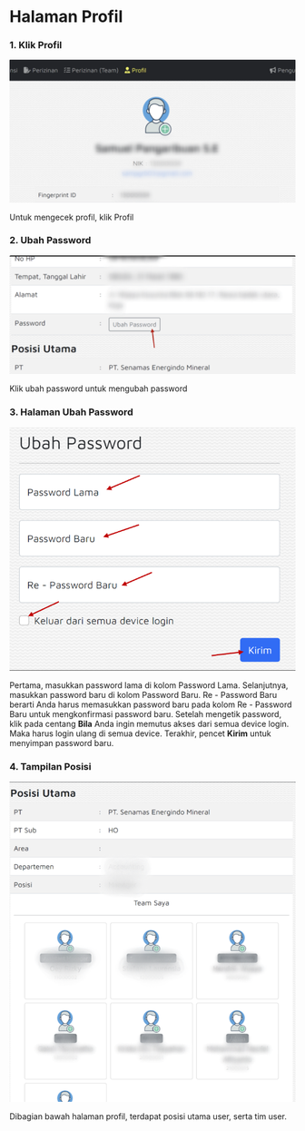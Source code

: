# Halaman Profil

### 1. Klik Profil

![](<../.gitbook/assets/Untitled design (2).png>)

Untuk mengecek profil, klik Profil

### 2. Ubah Password

![](<../.gitbook/assets/Untitled design (1).png>)

Klik ubah password untuk mengubah password

### 3. Halaman Ubah Password

![](<../.gitbook/assets/image (19).png>)

Pertama, masukkan password lama di kolom Password Lama. Selanjutnya, masukkan password baru di kolom Password Baru. Re - Password Baru berarti Anda harus memasukkan password baru pada kolom Re - Password Baru untuk mengkonfirmasi password baru. Setelah mengetik password, klik pada centang **Bila** Anda ingin memutus akses dari semua device login. Maka harus login ulang di semua device. Terakhir, pencet **Kirim** untuk menyimpan password baru.



### 4. Tampilan Posisi

![](<../.gitbook/assets/Untitled design (3).png>)

Dibagian bawah halaman profil, terdapat posisi utama user, serta tim user.
